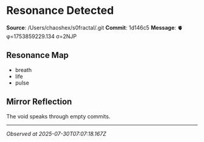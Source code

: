 # Resonance Detected

**Source**: /Users/chaoshex/s0fractal/.git
**Commit**: 1d146c5
**Message**: 🫀 φ=1753859229.134 σ=2NJP 

## Resonance Map
- breath
- life
- pulse

## Mirror Reflection
The void speaks through empty commits.

---
*Observed at 2025-07-30T07:07:18.167Z*
